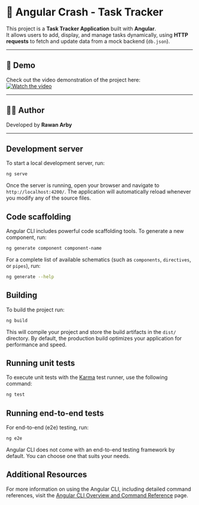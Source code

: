 # 📝 Angular Crash - Task Tracker

This project is a **Task Tracker Application** built with **Angular**.  
It allows users to add, display, and manage tasks dynamically, using **HTTP requests** to fetch and update data from a mock backend (`db.json`).

---

## 🎥 Demo
Check out the video demonstration of the project here:  
[![Watch the video](https://img.youtube.com/vi/Q-DE1O5BN4U/0.jpg)](https://youtu.be/Q-DE1O5BN4U)

---

## 👨‍💻 Author
Developed by **Rawan Arby**

---

## Development server

To start a local development server, run:

```bash
ng serve
```

Once the server is running, open your browser and navigate to `http://localhost:4200/`. The application will automatically reload whenever you modify any of the source files.

## Code scaffolding

Angular CLI includes powerful code scaffolding tools. To generate a new component, run:

```bash
ng generate component component-name
```

For a complete list of available schematics (such as `components`, `directives`, or `pipes`), run:

```bash
ng generate --help
```

## Building

To build the project run:

```bash
ng build
```

This will compile your project and store the build artifacts in the `dist/` directory. By default, the production build optimizes your application for performance and speed.

## Running unit tests

To execute unit tests with the [Karma](https://karma-runner.github.io) test runner, use the following command:

```bash
ng test
```

## Running end-to-end tests

For end-to-end (e2e) testing, run:

```bash
ng e2e
```

Angular CLI does not come with an end-to-end testing framework by default. You can choose one that suits your needs.

## Additional Resources

For more information on using the Angular CLI, including detailed command references, visit the [Angular CLI Overview and Command Reference](https://angular.dev/tools/cli) page.


